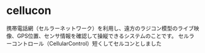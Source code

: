 # cellucon
携帯電話網（セルラーネットワーク）を利用し、遠方のラジコン模型のライブ映像、GPS位置、センサ情報を確認して操縦できるシステムのことです。  セルラーコントロール（CellularControl）短くしてセルコンとしました
